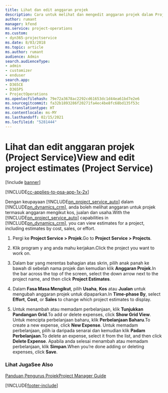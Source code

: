 ```yaml
---
title: Lihat dan edit anggaran projek
description: Cara untuk melihat dan mengedit anggaran projek dalam Project Service
author: rumant
manager: kfend
ms.service: project-operations
ms.custom:
- dyn365-projectservice
ms.date: 8/03/2018
ms.topic: article
ms.author: rumant
audience: Admin
search.audienceType:
- admin
- customizer
- enduser
search.app:
- D365CE
- D365PS
- ProjectOperations
ms.openlocfilehash: 79e72a3678ac2292cd61653dc1d44ea61bd7e2e6
ms.sourcegitcommit: fa32b1893286f20271fa4ec4be8fc68bd135f53c
ms.translationtype: HT
ms.contentlocale: ms-MY
ms.lasthandoff: 02/15/2021
ms.locfileid: "5281444"
---
```

# <a name="view-and-edit-project-estimates-project-service"></a><span data-ttu-id="b3313-103">Lihat dan edit anggaran projek (Project Service)</span><span class="sxs-lookup"><span data-stu-id="b3313-103">View and edit project estimates (Project Service)</span></span>

[!include [banner](../includes/psa-now-project-operations.md)]

[!INCLUDE[cc-applies-to-psa-app-1x-2x](../includes/cc-applies-to-psa-app-1x-2x.md)]

<span data-ttu-id="b3313-104">Dengan keupayaan [!INCLUDE[pn_project_service_auto](../includes/pn-project-service-auto.md)] dalam [!INCLUDE[pn_dynamics_crm](../includes/pn-dynamics-crm.md)], anda boleh melihat anggaran untuk projek termasuk anggaran mengikut kos, jualan dan usaha.</span><span class="sxs-lookup"><span data-stu-id="b3313-104">With the [!INCLUDE[pn_project_service_auto](../includes/pn-project-service-auto.md)] capabilities in [!INCLUDE[pn_dynamics_crm](../includes/pn-dynamics-crm.md)], you can view estimates for a project, including estimates by cost, sales, or effort.</span></span>  
  
1.  <span data-ttu-id="b3313-105">Pergi ke **Project Service > Projek**.</span><span class="sxs-lookup"><span data-stu-id="b3313-105">Go to **Project Service > Projects**.</span></span>  
  
2.  <span data-ttu-id="b3313-106">Klik program y ang anda mahu kerjakan.</span><span class="sxs-lookup"><span data-stu-id="b3313-106">Click the project you want to work on.</span></span>  
  
3.  <span data-ttu-id="b3313-107">Dalam bar yang merentas bahagian atas skrin, pilih anak panah ke bawah di sebelah nama projek dan kemudian klik **Anggaran Projek**.</span><span class="sxs-lookup"><span data-stu-id="b3313-107">In the bar across the top of the screen, select the down arrow next to the project name, and then click **Project Estimates**.</span></span>  
  
4.  <span data-ttu-id="b3313-108">Dalam **Fasa Masa Mengikut**, pilih **Usaha**, **Kos** atau **Jualan** untuk mengubah anggaran projek untuk dipaparkan.</span><span class="sxs-lookup"><span data-stu-id="b3313-108">In **Time-phase By**, select **Effort**, **Cost**, or **Sales** to change which project estimates to display.</span></span>  
  
5.  <span data-ttu-id="b3313-109">Untuk menambah atau memadam perbelanjaan, klik **Tunjukkan Pandangan Grid**.</span><span class="sxs-lookup"><span data-stu-id="b3313-109">To add or delete expenses, click **Show Grid View**.</span></span> <span data-ttu-id="b3313-110">Untuk mencipta perbelanjaan baharu, klik **Perbelanjaan Baharu**.</span><span class="sxs-lookup"><span data-stu-id="b3313-110">To create a new expense, click **New Expense**.</span></span> <span data-ttu-id="b3313-111">Untuk memadam perbelanjaan, pilih ia daripada senarai dan kemudian klik **Padam Perbelanjaan**.</span><span class="sxs-lookup"><span data-stu-id="b3313-111">To delete an expense, select it from the list, and then click **Delete Expense**.</span></span> <span data-ttu-id="b3313-112">Apabila anda selesai menambah atau memadam perbelanjaan, klik **Simpan**.</span><span class="sxs-lookup"><span data-stu-id="b3313-112">When you’re done adding or deleting expenses, click **Save**.</span></span>  
  
### <a name="see-also"></a><span data-ttu-id="b3313-113">Lihat Juga</span><span class="sxs-lookup"><span data-stu-id="b3313-113">See Also</span></span>  
 [<span data-ttu-id="b3313-114">Panduan Pengurus Projek</span><span class="sxs-lookup"><span data-stu-id="b3313-114">Project Manager Guide</span></span>](../psa/project-manager-guide.md)


[!INCLUDE[footer-include](../includes/footer-banner.md)]